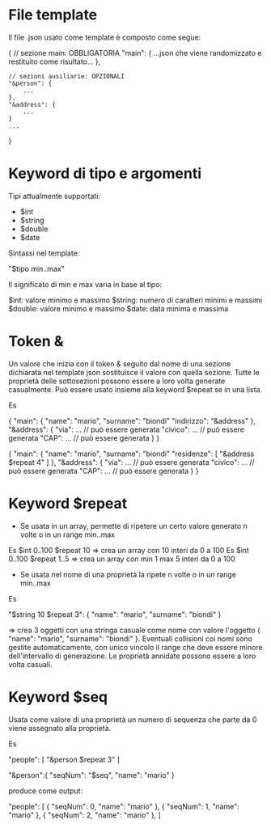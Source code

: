 ﻿# File template

Il file .json usato come template è composto come segue:

{
	// sezione main: OBBLIGATORIA
	"main": {
		...json che viene randomizzato e restituito come risultato...
	},

	// sezioni ausiliarie: OPZIONALI
	"&person": {
		...
	},
	"&address": {
		...
	}
	...
}

# Keyword di tipo e argomenti

Tipi attualmente supportati:
- $int
- $string
- $double
- $date

Sintassi nel template:

"$tipo min..max"

Il significato di min e max varia in base al tipo:

$int: valore minimo e massimo
$string:  numero di caratteri minimi e massimi
$double: valore minimo e massimo
$date: data minima e massima

# Token &

Un valore che inizia con il token & seguito dal nome di una sezione dichiarata nel template json sostituisce il valore con quella sezione.
Tutte le proprietà delle sottosezioni possono essere a loro volta generate casualmente. Può essere usato insieme alla keyword $repeat se in una lista.

Es

{
	"main": {
		"name": "mario",
		"surname": "biondi"
		"indirizzo": "&address"
	},
	"&address": {
		"via": ...		// può essere generata
		"civico": ...	// può essere generata
		"CAP": ...		// può essere generata
	}
}

{
	"main": {
		"name": "mario",
		"surname": "biondi"
		"residenze": [
			"&address $repeat 4"
		]
	},
	"&address": {
		"via": ...		// può essere generata
		"civico": ...	// può essere generata
		"CAP": ...		// può essere generata
	}
}

# Keyword $repeat

- Se usata in un array, permette di ripetere un certo valore generato n volte o in un range min..max

Es $int 0..100 $repeat 10 => crea un array con 10 interi da 0 a 100
Es $int 0..100 $repeat 1..5 => crea un array con min 1 max 5 interi da 0 a 100

- Se usata nel nome di una proprietà la ripete n volte o in un range min..max

Es 

"$string 10 $repeat 3": {
	"name": "mario",
	"surname": "biondi"
}

=> crea 3 oggetti con una stringa casuale come nome con valore l'oggetto { "name": "mario", "surname": "biondi" }. 
Eventuali collisioni coi nomi sono gestite automaticamente, con unico vincolo il range che deve essere minore dell'intervallo di generazione.
Le proprietà annidate possono essere a loro volta casuali.

# Keyword $seq

Usata come valore di una proprietà un numero di sequenza che parte da 0 viene assegnato alla proprietà.

Es

"people": [
	"&person $repeat 3"
]

"&person":{
	"seqNum": "$seq",
	"name": "mario"
}

produce come output:

"people": [
	{
		"seqNum": 0,
		"name": "mario"
	},
	{
		"seqNum": 1,
		"name": "mario"
	},
	{
		"seqNum": 2,
		"name": "mario"
	},
]
